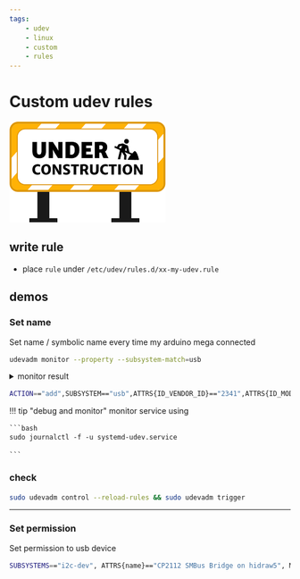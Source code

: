 ```yaml
---
tags:
    - udev
    - linux
    - custom
    - rules
---
```


# Custom udev rules

![](../../../assets/images/under_construction.png)

## write rule
- place `rule` under `/etc/udev/rules.d/xx-my-udev.rule`


## demos
### Set name
Set name / symbolic name every time my arduino mega connected

```bash title="monitor"
udevadm monitor --property --subsystem-match=usb
```
<details>
    <summary>monitor result</summary>

```
...

UDEV  [73077.265181] add      /devices/pci0000:00/0000:00:14.0/usb3/3-4/3-4.1/3-4.1.5/3-4.1.5.4 (usb)
ACTION=add
DEVPATH=/devices/pci0000:00/0000:00:14.0/usb3/3-4/3-4.1/3-4.1.5/3-4.1.5.4
SUBSYSTEM=usb
DEVNAME=/dev/bus/usb/003/019
DEVTYPE=usb_device
PRODUCT=2341/10/1
TYPE=2/0/0
BUSNUM=003
DEVNUM=019
SEQNUM=6445
USEC_INITIALIZED=73077264733
ID_VENDOR=Arduino__www.arduino.cc_
ID_VENDOR_ENC=Arduino\x20\x28www.arduino.cc\x29
ID_VENDOR_ID=2341
ID_MODEL=Arduino_Mega_2560

...
```
</details>


```bash title="/etc/udev/rules.d/91-arduino.rules"
ACTION=="add",SUBSYSTEM=="usb",ATTRS{ID_VENDOR_ID}=="2341",ATTRS{ID_MODEL}=="Arduino_Mega_2560",SYMLINK+="arduino_mega"
```

!!! tip "debug and monitor"
    monitor service using

    ```bash
    sudo journalctl -f -u systemd-udev.service
    
    ```
     

### check

```bash
sudo udevadm control --reload-rules && sudo udevadm trigger
```

---

### Set permission
Set permission to usb device

```bash
SUBSYSTEMS=="i2c-dev", ATTRS{name}=="CP2112 SMBus Bridge on hidraw5", MODE="0666"
```

